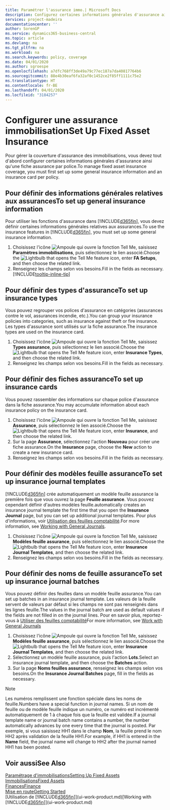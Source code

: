 ```yaml
---
title: Paramétrer l'assurance immo.| Microsoft Docs
description: Configurez certaines informations générales d'assurance ainsi qu'une fiche assurance par police pour gérer la couverture d'assurance des immobilisations.
services: project-madeira
documentationcenter: ''
author: SorenGP
ms.service: dynamics365-business-central
ms.topic: article
ms.devlang: na
ms.tgt_pltfrm: na
ms.workload: na
ms.search.keywords: policy, coverage
ms.date: 04/01/2020
ms.author: sgroespe
ms.openlocfilehash: a7dfc768ff3de49a79c77ec187a7da40817764b6
ms.sourcegitcommit: 88e4b30eaf6fa32af0c1452ce2f85ff1111c75e2
ms.translationtype: HT
ms.contentlocale: fr-BE
ms.lasthandoff: 04/01/2020
ms.locfileid: "3184257"
---
```

# <a name="set-up-fixed-asset-insurance"></a><span data-ttu-id="9ec86-103">Configurer une assurance immobilisation</span><span class="sxs-lookup"><span data-stu-id="9ec86-103">Set Up Fixed Asset Insurance</span></span>
<span data-ttu-id="9ec86-104">Pour gérer la couverture d'assurance des immobilisations, vous devez tout d'abord configurer certaines informations générales d'assurance ainsi qu'une fiche assurance par police.</span><span class="sxs-lookup"><span data-stu-id="9ec86-104">To manage fixed asset insurance coverage, you must first set up some general insurance information and an insurance card per policy.</span></span>

## <a name="to-set-up-general-insurance-information"></a><span data-ttu-id="9ec86-105">Pour définir des informations générales relatives aux assurances</span><span class="sxs-lookup"><span data-stu-id="9ec86-105">To set up general insurance information</span></span>
<span data-ttu-id="9ec86-106">Pour utiliser les fonctions d'assurance dans [!INCLUDE[d365fin](includes/d365fin_md.md)], vous devez définir certaines informations générales relatives aux assurances.</span><span class="sxs-lookup"><span data-stu-id="9ec86-106">To use the insurance features in [!INCLUDE[d365fin](includes/d365fin_md.md)], you must set up some general insurance information.</span></span>  

1. <span data-ttu-id="9ec86-107">Choisissez l'icône ![Ampoule qui ouvre la fonction Tell Me](media/ui-search/search_small.png "Dites-moi ce que vous voulez faire"), saisissez **Paramètres immobilisations**, puis sélectionnez le lien associé.</span><span class="sxs-lookup"><span data-stu-id="9ec86-107">Choose the ![Lightbulb that opens the Tell Me feature](media/ui-search/search_small.png "Tell me what you want to do") icon, enter **FA Setups**, and then choose the related link.</span></span>  
2. <span data-ttu-id="9ec86-108">Renseignez les champs selon vos besoins.</span><span class="sxs-lookup"><span data-stu-id="9ec86-108">Fill in the fields as necessary.</span></span> [!INCLUDE[tooltip-inline-tip](includes/tooltip-inline-tip_md.md)]  

## <a name="to-set-up-insurance-types"></a><span data-ttu-id="9ec86-109">Pour définir des types d'assurance</span><span class="sxs-lookup"><span data-stu-id="9ec86-109">To set up insurance types</span></span>
<span data-ttu-id="9ec86-110">Vous pouvez regrouper vos polices d'assurance en catégories (assurances contre le vol, assurances incendie, etc.).</span><span class="sxs-lookup"><span data-stu-id="9ec86-110">You can group your insurance policies into categories, such as insurance against theft or fire insurance.</span></span> <span data-ttu-id="9ec86-111">Les types d'assurance sont utilisés sur la fiche assurance.</span><span class="sxs-lookup"><span data-stu-id="9ec86-111">The insurance types are used on the insurance card.</span></span>

1. <span data-ttu-id="9ec86-112">Choisissez l'icône ![Ampoule qui ouvre la fonction Tell Me](media/ui-search/search_small.png "Dites-moi ce que vous voulez faire"), saisissez **Types assurance**, puis sélectionnez le lien associé.</span><span class="sxs-lookup"><span data-stu-id="9ec86-112">Choose the ![Lightbulb that opens the Tell Me feature](media/ui-search/search_small.png "Tell me what you want to do") icon, enter **Insurance Types**, and then choose the related link.</span></span>  
2. <span data-ttu-id="9ec86-113">Renseignez les champs selon vos besoins.</span><span class="sxs-lookup"><span data-stu-id="9ec86-113">Fill in the fields as necessary.</span></span>

## <a name="to-set-up-insurance-cards"></a><span data-ttu-id="9ec86-114">Pour définir des fiches assurance</span><span class="sxs-lookup"><span data-stu-id="9ec86-114">To set up insurance cards</span></span>
<span data-ttu-id="9ec86-115">Vous pouvez rassembler des informations sur chaque police d'assurance dans la fiche assurance.</span><span class="sxs-lookup"><span data-stu-id="9ec86-115">You may accumulate information about each insurance policy on the insurance card.</span></span>  

1. <span data-ttu-id="9ec86-116">Choisissez l'icône ![Ampoule qui ouvre la fonction Tell Me](media/ui-search/search_small.png "Dites-moi ce que vous voulez faire"), saisissez **Assurance**, puis sélectionnez le lien associé.</span><span class="sxs-lookup"><span data-stu-id="9ec86-116">Choose the ![Lightbulb that opens the Tell Me feature](media/ui-search/search_small.png "Tell me what you want to do") icon, enter **Insurance**, and then choose the related link.</span></span>  
2. <span data-ttu-id="9ec86-117">Sur la page **Assurance**, sélectionnez l'action **Nouveau** pour créer une fiche assurance.</span><span class="sxs-lookup"><span data-stu-id="9ec86-117">On the **Insurance** page, choose the **New** action to create a  new insurance card.</span></span>  
3. <span data-ttu-id="9ec86-118">Renseignez les champs selon vos besoins.</span><span class="sxs-lookup"><span data-stu-id="9ec86-118">Fill in the fields as necessary.</span></span>

## <a name="to-set-up-insurance-journal-templates"></a><span data-ttu-id="9ec86-119">Pour définir des modèles feuille assurance</span><span class="sxs-lookup"><span data-stu-id="9ec86-119">To set up insurance journal templates</span></span>
[!INCLUDE[d365fin](includes/d365fin_md.md)] <span data-ttu-id="9ec86-120">crée automatiquement un modèle feuille assurance la première fois que vous ouvrez la page **Feuille assurance**. Vous pouvez cependant définir d'autres modèles feuille.</span><span class="sxs-lookup"><span data-stu-id="9ec86-120">automatically creates an insurance journal template the first time that you open the **Insurance Journal** page, but you can set up additional journal templates.</span></span> <span data-ttu-id="9ec86-121">Pour plus d'informations, voir [Utilisation des feuilles comptabilité](ui-work-general-journals.md).</span><span class="sxs-lookup"><span data-stu-id="9ec86-121">For more information, see [Working with General Journals](ui-work-general-journals.md).</span></span>  

1. <span data-ttu-id="9ec86-122">Choisissez l'icône ![Ampoule qui ouvre la fonction Tell Me](media/ui-search/search_small.png "Dites-moi ce que vous voulez faire"), saisissez **Modèles feuille assurance**, puis sélectionnez le lien associé.</span><span class="sxs-lookup"><span data-stu-id="9ec86-122">Choose the ![Lightbulb that opens the Tell Me feature](media/ui-search/search_small.png "Tell me what you want to do") icon, enter **Insurance Journal Templates**, and then choose the related link.</span></span>  
2. <span data-ttu-id="9ec86-123">Renseignez les champs selon vos besoins.</span><span class="sxs-lookup"><span data-stu-id="9ec86-123">Fill in the fields as necessary.</span></span>

## <a name="to-set-up-insurance-journal-batches"></a><span data-ttu-id="9ec86-124">Pour définir des noms de feuille assurance</span><span class="sxs-lookup"><span data-stu-id="9ec86-124">To set up insurance journal batches</span></span>
<span data-ttu-id="9ec86-125">Vous pouvez définir des feuilles dans un modèle feuille assurance.</span><span class="sxs-lookup"><span data-stu-id="9ec86-125">You can set up batches in an insurance journal template.</span></span> <span data-ttu-id="9ec86-126">Les valeurs de la feuille servent de valeurs par défaut si les champs ne sont pas renseignés dans les lignes feuille.</span><span class="sxs-lookup"><span data-stu-id="9ec86-126">The values in the journal batch are used as default values if the fields are not filled in on the journal lines.</span></span> <span data-ttu-id="9ec86-127">Pour en savoir plus, reportez-vous à [Utiliser des feuilles comptabilité](ui-work-general-journals.md)</span><span class="sxs-lookup"><span data-stu-id="9ec86-127">For more information, see [Work with General Journals](ui-work-general-journals.md)</span></span>  

1. <span data-ttu-id="9ec86-128">Choisissez l'icône ![Ampoule qui ouvre la fonction Tell Me](media/ui-search/search_small.png "Dites-moi ce que vous voulez faire"), saisissez **Modèles feuille assurance**, puis sélectionnez le lien associé.</span><span class="sxs-lookup"><span data-stu-id="9ec86-128">Choose the ![Lightbulb that opens the Tell Me feature](media/ui-search/search_small.png "Tell me what you want to do") icon, enter **Insurance Journal Templates**, and then choose the related link.</span></span>  
2. <span data-ttu-id="9ec86-129">Sélectionnez un modèle feuille assurance, puis l'action **Lots**.</span><span class="sxs-lookup"><span data-stu-id="9ec86-129">Select an insurance journal template, and then choose the **Batches** action.</span></span>
3. <span data-ttu-id="9ec86-130">Sur la page **Noms feuilles assurance**, renseignez les champs selon vos besoins.</span><span class="sxs-lookup"><span data-stu-id="9ec86-130">On the **Insurance Journal Batches** page, fill in the fields as necessary.</span></span>

> [!NOTE]  
>   <span data-ttu-id="9ec86-131">Les numéros remplissent une fonction spéciale dans les noms de feuille.</span><span class="sxs-lookup"><span data-stu-id="9ec86-131">Numbers have a special function in journal names.</span></span> <span data-ttu-id="9ec86-132">Si un nom de feuille ou de modèle feuille indique un numéro, ce numéro est incrémenté automatiquement de 1 à chaque fois que la feuille est validée.</span><span class="sxs-lookup"><span data-stu-id="9ec86-132">If a journal template name or journal batch name contains a number, the number automatically advances by one every time that the journal is posted.</span></span> <span data-ttu-id="9ec86-133">Par exemple, si vous saisissez HH1 dans le champ **Nom**, la feuille prend le nom HH2 après validation de la feuille HH1.</span><span class="sxs-lookup"><span data-stu-id="9ec86-133">For example, if HH1 is entered in the **Name** field, the journal name will change to HH2 after the journal named HH1 has been posted.</span></span>

## <a name="see-also"></a><span data-ttu-id="9ec86-134">Voir aussi</span><span class="sxs-lookup"><span data-stu-id="9ec86-134">See Also</span></span>
[<span data-ttu-id="9ec86-135">Paramétrage d'immobilisations</span><span class="sxs-lookup"><span data-stu-id="9ec86-135">Setting Up Fixed Assets</span></span>](fa-setup.md)  
[<span data-ttu-id="9ec86-136">Immobilisations</span><span class="sxs-lookup"><span data-stu-id="9ec86-136">Fixed Assets</span></span>](fa-manage.md)  
[<span data-ttu-id="9ec86-137">Finances</span><span class="sxs-lookup"><span data-stu-id="9ec86-137">Finance</span></span>](finance.md)  
[<span data-ttu-id="9ec86-138">Mise en route</span><span class="sxs-lookup"><span data-stu-id="9ec86-138">Getting Started</span></span>](product-get-started.md)  
<span data-ttu-id="9ec86-139">[Utilisation de [!INCLUDE[d365fin](includes/d365fin_md.md)]](ui-work-product.md)</span><span class="sxs-lookup"><span data-stu-id="9ec86-139">[Working with [!INCLUDE[d365fin](includes/d365fin_md.md)]](ui-work-product.md)</span></span>
